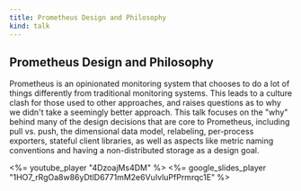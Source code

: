```yaml
---
title: Prometheus Design and Philosophy
kind: talk
---
```


## Prometheus Design and Philosophy

Prometheus is an opinionated monitoring system that chooses to do a lot of
things differently from traditional monitoring systems. This leads to a
culture clash for those used to other approaches, and raises questions as to
why we didn't take a seemingly better approach. This talk focuses on the "why"
behind many of the design decisions that are core to Prometheus, including
pull vs. push, the dimensional data model, relabeling, per-process exporters,
stateful client libraries, as well as aspects like metric naming conventions
and having a non-distributed storage as a design goal.

<%= youtube_player "4DzoajMs4DM" %>
<%= google_slides_player "1HO7_rRgOa8w86yDtlD6771mM2e6VuIvluPfPrmrqc1E" %>
